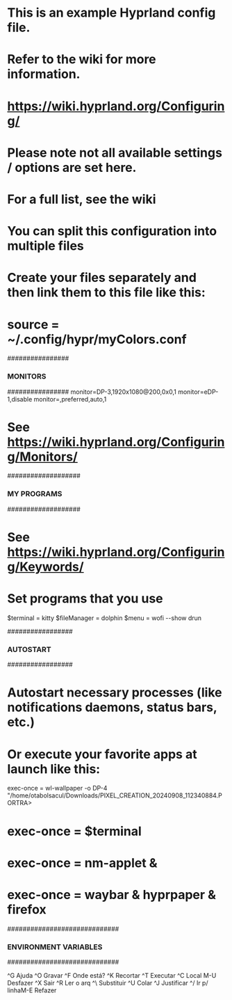 # This is an example Hyprland config file.
# Refer to the wiki for more information.
# https://wiki.hyprland.org/Configuring/

# Please note not all available settings / options are set here.
# For a full list, see the wiki

# You can split this configuration into multiple files
# Create your files separately and then link them to this file like this:
# source = ~/.config/hypr/myColors.conf


################
### MONITORS ###
################
monitor=DP-3,1920x1080@200,0x0,1
monitor=eDP-1,disable
monitor=,preferred,auto,1

# See https://wiki.hyprland.org/Configuring/Monitors/


###################
### MY PROGRAMS ###
###################

# See https://wiki.hyprland.org/Configuring/Keywords/

# Set programs that you use
$terminal = kitty
$fileManager = dolphin
$menu = wofi --show drun


#################
### AUTOSTART ###
#################

# Autostart necessary processes (like notifications daemons, status bars, etc.)
# Or execute your favorite apps at launch like this:
exec-once = wl-wallpaper -o DP-4 "/home/otabolsacul/Downloads/PIXEL_CREATION_20240908_112340884.PORTRA>

# exec-once = $terminal
# exec-once = nm-applet &
# exec-once = waybar & hyprpaper & firefox
#############################
### ENVIRONMENT VARIABLES ###
#############################

^G Ajuda      ^O Gravar     ^F Onde está? ^K Recortar   ^T Executar   ^C Local      M-U Desfazer
^X Sair       ^R Ler o arq  ^\ Substituir ^U Colar      ^J Justificar ^/ Ir p/ linhaM-E Refazer
